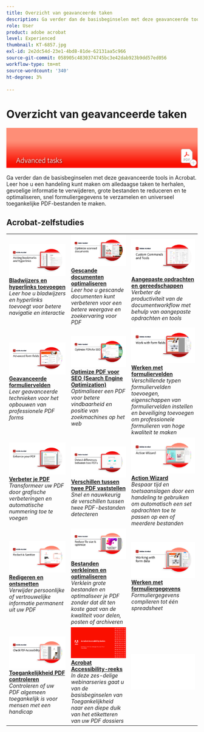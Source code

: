 ```yaml
---
title: Overzicht van geavanceerde taken
description: Ga verder dan de basisbeginselen met deze geavanceerde tools in Acrobat
role: User
product: adobe acrobat
level: Experienced
thumbnail: KT-6857.jpg
exl-id: 2e2dc54d-23e1-4bd8-81de-62131aa5c966
source-git-commit: 058905c4830374745bc3e42dab923b9dd57ed056
workflow-type: tm+mt
source-wordcount: '340'
ht-degree: 3%

---
```


# Overzicht van geavanceerde taken

![Aan de slag met Acrobat](../assets/Hero-AdvancedTasks.png)

Ga verder dan de basisbeginselen met deze geavanceerde tools in Acrobat. Leer hoe u een handeling kunt maken om alledaagse taken te herhalen, gevoelige informatie te verwijderen, grote bestanden te reduceren en te optimaliseren, snel formuliergegevens te verzamelen en universeel toegankelijke PDF-bestanden te maken.

## Acrobat-zelfstudies

<table style="table-layout:fixed">
<tr>
  <td>
    <a href="bookmarks.md">
      <img alt="Bladwijzers en hyperlinks toevoegen" src="../assets/Bookmarks_1280.png" />
    </a>
    <div>
    <a href="bookmarks.md"><strong>Bladwijzers en hyperlinks toevoegen</strong></a>
    </div>
    <em>Leer hoe u bladwijzers en hyperlinks toevoegt voor betere navigatie en interactie</em>
    <br>
  </td>
  <td>
    <a href="optimizescan.md">
      <img alt="Gescande documenten optimaliseren" src="../assets/Scan_1280.png" />
    </a>
    <div>
    <a href="optimizescan.md"><strong>Gescande documenten optimaliseren</strong></a>
    </div>
    <em>Leer hoe u gescande documenten kunt verbeteren voor een betere weergave en zoekervaring voor PDF</em>
    <br>
  </td>
  <td>
    <a href="custom.md">
      <img alt="Aangepaste opdrachten en gereedschappen" src="../assets/Createcustom_1280.png" />
    </a>
    <div>
    <a href="custom.md"><strong>Aangepaste opdrachten en gereedschappen</strong></a>
    </div>
    <em>Verbeter de productiviteit van de documentworkflow met behulp van aangepaste opdrachten en tools</em>
    <br>
  </td>
</tr>
<tr>
   <td>
    <a href="advancedforms.md">
      <img alt="Geavanceerde formuliervelden" src="../assets/Advancedforms_1280.png" />
    </a>
    <div>
    <a href="advancedforms.md"><strong>Geavanceerde formuliervelden</strong></a>
    </div>
    <em>Leer geavanceerde technieken voor het opbouwen van professionele PDF forms</em>
    <br>
  </td>
 <td>
    <a href="optimizeseo.md">
      <img alt="Optimize PDF voor SEO (Search Engine Optimization)" src="../assets/seo_1280.png" />
    </a>
    <div>
    <a href="optimizeseo.md"><strong>Optimize PDF voor SEO (Search Engine Optimization)</strong></a>
    </div>
    <em>Optimaliseer een PDF voor betere vindbaarheid en positie van zoekmachines op het web</em>
    <br>
  </td>
  <td>
    <a href="workforms.md">
      <img alt="Werken met formuliervelden" src="../assets/Workform_1280.png" />
    </a>
    <div>
    <a href="workforms.md"><strong>Werken met formuliervelden</strong></a>
    </div>
    <em>Verschillende typen formuliervelden toevoegen, eigenschappen van formuliervelden instellen en beveiliging toevoegen om professionele formulieren van hoge kwaliteit te maken</em>
    <br>
  </td>
</tr>
<tr>
  <td>
    <a href="enhance.md">
      <img alt="Verbeter je PDF" src="../assets/Enhance_1280.png" />
    </a>
    <div>
    <a href="enhance.md"><strong>Verbeter je PDF</strong></a>
    </div>
    <em>Transformeer uw PDF door grafische verbeteringen en automatische nummering toe te voegen</em>
    <br>
  </td>
 <td>
    <a href="compare.md">
      <img alt="Verschillen tussen twee PDF vaststellen" src="../assets/Compare_1280.png" />
    </a>
    <div>
    <a href="compare.md"><strong>Verschillen tussen twee PDF vaststellen</strong></a>
    </div>
    <em>Snel en nauwkeurig de verschillen tussen twee PDF-bestanden detecteren</em>
    <br>
  </td>
  <td>
    <a href="action.md">
      <img alt="Action Wizard" src="../assets/Action.jpg" />
    </a>
    <div>
    <a href="action.md"><strong>Action Wizard</strong></a>
    </div>
    <em>Bespaar tijd en toetsaanslagen door een handeling te gebruiken om automatisch een set opdrachten toe te passen op een of meerdere bestanden</em>
    <br>
  </td>
</tr>
<tr>
 <td>
    <a href="redact.md">
      <img alt="Redigeren en ontsmetten" src="../assets/Redact.jpg" />
    </a>
    <div>
    <a href="redact.md"><strong>Redigeren en ontsmetten</strong></a>
    </div>
    <em>Verwijder persoonlijke of vertrouwelijke informatie permanent uit uw PDF</em>
    <br>
  </td>
 <td>
    <a href="reduce.md">
      <img alt="Bestanden verkleinen en optimaliseren" src="../assets/Reduce.jpg" />
    </a>
    <div>
    <a href="reduce.md"><strong>Bestanden verkleinen en optimaliseren</strong></a>
    </div>
    <em>Verklein grote bestanden en optimaliseer je PDF zonder dat dit ten koste gaat van de kwaliteit voor delen, posten of archiveren</em>
    <br>
  </td>
  <td>
    <a href="formdata.md">
      <img alt="Action Wizard" src="../assets/FormData.jpg" />
    </a>
    <div>
    <a href="formdata.md"><strong>Werken met formuliergegevens</strong></a>
    </div>
    <em>Formuliergegevens compileren tot één spreadsheet</em>
    <br>
  </td>
</tr>
<tr>
 <td>
    <a href="accessibility.md">
      <img alt="Toegankelijkheid PDF controleren" src="../assets/Checkaccessible_1280.jpg" />
    </a>
    <div>
    <a href="accessibility.md"><strong>Toegankelijkheid PDF controleren</strong></a>
    </div>
    <em>Controleren of uw PDF algemeen toegankelijk is voor mensen met een handicap</em>
    <br>
  </td>
 <td>
    <a href="accessibility-series.md">
      <img alt="Toegankelijke PDF-bestanden voorbereiden" src="../assets/Accessibilityseries_1280.png" />
    </a>
    <div>
    <a href="accessibility-series.md"><strong>Acrobat Accessibility-reeks</strong></a>
    </div>
    <em>In deze zes-delige webinarseries gaat u van de basisbeginselen van Toegankelijkheid naar een diepe duik van het etiketteren van uw PDF dossiers</em>
    <br>
  </td>
  <td>
   <img alt="Spacer" src="../assets/Whitespacer.png" />
    <div>
    <br>
  </td>  
</tr>
</table>
